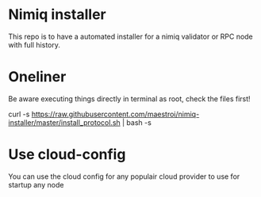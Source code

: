 # Nimiq installer

This repo is to have a automated installer for a nimiq validator or RPC node with full history.


# Oneliner
Be aware executing things directly in terminal as root, check the files first!

curl -s https://raw.githubusercontent.com/maestroi/nimiq-installer/master/install_protocol.sh | bash -s

# Use cloud-config
You can use the cloud config for any populair cloud provider to use for startup any node
